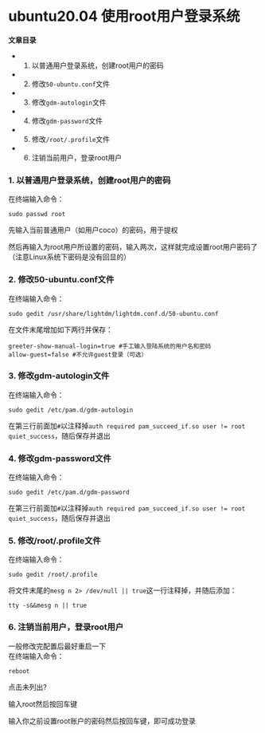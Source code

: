# ubuntu20.04 使用root用户登录系统

**文章目录**  
- 1. 以普通用户登录系统，创建root用户的密码
- 2. 修改`50-ubuntu.conf`文件
- 3. 修改`gdm-autologin`文件
- 4. 修改`gdm-password`文件
- 5. 修改`/root/.profile`文件
- 6. 注销当前用户，登录root用户

### 1. 以普通用户登录系统，创建root用户的密码
在终端输入命令：
```
sudo passwd root
```
先输入当前普通用户（如用户coco）的密码，用于提权  

然后再输入为root用户所设置的密码，输入两次，这样就完成设置root用户密码了（注意Linux系统下密码是没有回显的）  

### 2. 修改50-ubuntu.conf文件
在终端输入命令：
```
sudo gedit /usr/share/lightdm/lightdm.conf.d/50-ubuntu.conf
```
在文件末尾增加如下两行并保存：
```
greeter-show-manual-login=true #手工输入登陆系统的用户名和密码  
allow-guest=false #不允许guest登录（可选）  
```

### 3. 修改gdm-autologin文件
在终端输入命令：
```
sudo gedit /etc/pam.d/gdm-autologin
```
在第三行前面加`#`以注释掉`auth required pam_succeed_if.so user != root quiet_success`，随后保存并退出  

### 4. 修改gdm-password文件
在终端输入命令：
```
sudo gedit /etc/pam.d/gdm-password
```
在第三行前面加`#`以注释掉`auth required pam_succeed_if.so user != root quiet_success`，随后保存并退出  

### 5. 修改/root/.profile文件
在终端输入命令：
```
sudo gedit /root/.profile
```
将文件末尾的`mesg n 2> /dev/null || true`这一行注释掉，并随后添加：
```
tty -s&&mesg n || true
```

### 6. 注销当前用户，登录root用户
一般修改完配置后最好重启一下  
在终端输入命令：  
```
reboot
```

点击未列出?  

输入root然后按回车键  

输入你之前设置root账户的密码然后按回车键，即可成功登录  
